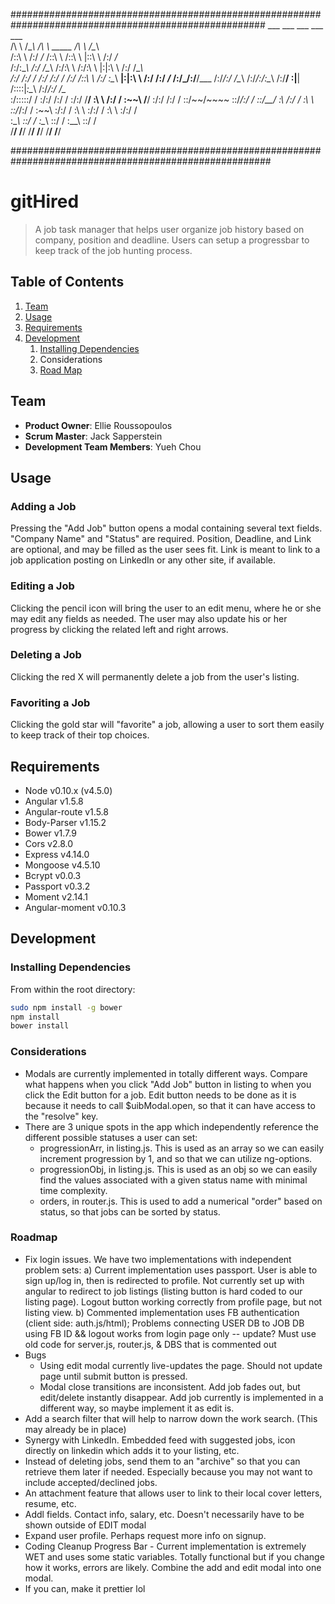  ######################################################################################################
      ___           ___           ___                                  ___           ___     
     /\  \         /\__\         /\  \         _____                  /\  \         /\__\    
    /::\  \       /:/ _/_       /::\  \       /::\  \                |::\  \       /:/ _/_   
   /:/\:\__\     /:/ /\__\     /:/\:\  \     /:/\:\  \               |:|:\  \     /:/ /\__\  
  /:/ /:/  /    /:/ /:/ _/_   /:/ /::\  \   /:/  \:\__\            __|:|\:\  \   /:/ /:/ _/_
 /:/_/:/__/___ /:/_/:/ /\__\ /:/_/:/\:\__\ /:/__/ \:|__|          /::::|_\:\__\ /:/_/:/ /\__\
 \:\/:::::/  / \:\/:/ /:/  / \:\/:/  \/__/ \:\  \ /:/  /          \:\~~\  \/__/ \:\/:/ /:/  /
  \::/~~/~~~~   \::/_/:/  /   \::/__/       \:\  /:/  /            \:\  \        \::/_/:/  /
   \:\~~\        \:\/:/  /     \:\  \        \:\/:/  /              \:\  \        \:\/:/  /  
    \:\__\        \::/  /       \:\__\        \::/  /                \:\__\        \::/  /   
     \/__/         \/__/         \/__/         \/__/                  \/__/         \/__/    

#######################################################################################################

# gitHired

> A job task manager that helps user organize job history based on company, position and deadline. Users can setup a progressbar to keep track of the
job hunting process.

## Table of Contents

1. [Team](#team)
2. [Usage](#Usage)
3. [Requirements](#requirements)
4. [Development](#development)
    1. [Installing Dependencies](#installing-dependencies)
    2. Considerations
    3. [Road Map](#roadmap)
<!-- 6. [Contributing](#contributing) -->

## Team

  - __Product Owner__: Ellie Roussopoulos
  - __Scrum Master__: Jack Sapperstein
  - __Development Team Members__: Yueh Chou

## Usage
### Adding a Job
Pressing the "Add Job" button opens a modal containing several text fields. "Company Name" and "Status" are required. Position, Deadline, and Link are optional, and may be filled as the user sees fit. Link is meant to link to a job application posting on LinkedIn or any other site, if available.
### Editing a Job
Clicking the pencil icon will bring the user to an edit menu, where he or she may edit any fields as needed.
The user may also update his or her progress by clicking the related left and right arrows.
### Deleting a Job
Clicking the red X will permanently delete a job from the user's listing.
### Favoriting a Job
Clicking the gold star will "favorite" a job, allowing a user to sort them easily to keep track of their top choices.

## Requirements

- Node v0.10.x (v4.5.0)
- Angular v1.5.8
- Angular-route v1.5.8
- Body-Parser v1.15.2
- Bower v1.7.9
- Cors v2.8.0
- Express v4.14.0
- Mongoose v4.5.10
- Bcrypt v0.0.3
- Passport v0.3.2
- Moment v2.14.1
- Angular-moment v0.10.3

## Development

### Installing Dependencies

From within the root directory:

```sh
sudo npm install -g bower
npm install
bower install
```

### Considerations
- Modals are currently implemented in totally different ways. Compare what happens when you click "Add Job" button in listing to when you click the Edit button for a job. Edit button needs to be done as it is because it needs to call $uibModal.open, so that it can have access to the "resolve" key.
- There are 3 unique spots in the app which independently reference the different possible statuses a user can set:
  - progressionArr, in listing.js. This is used as an array so we can easily increment progression by 1, and so that we can utilize ng-options.
  - progressionObj, in listing.js. This is used as an obj so we can easily find the values associated with a given status name with minimal time complexity.
  - orders, in router.js. This is used to add a numerical "order" based on status, so that jobs can be sorted by status.

### Roadmap

- Fix login issues. We have two implementations with independent problem sets:
    a) Current implementation uses passport. User is able to sign up/log in, then is redirected to profile. Not currently set up with angular to redirect to job listings (listing button is hard coded to our listing page). Logout button working correctly from profile page, but not listing view.
    b) Commented implementation uses FB authentication (client side: auth.js/html); Problems connecting USER DB to JOB DB using FB ID && logout works from login page only -- update? Must use old code for server.js, router.js, & DBS that is commented out
- Bugs
  - Using edit modal currently live-updates the page. Should not update page until submit button is pressed.
  - Modal close transitions are inconsistent. Add job fades out, but edit/delete instantly disappear. Add job currently is implemented in a different way, so maybe implement it as edit is.
- Add a search filter that will help to narrow down the work search. (This may already be in place)
- Synergy with LinkedIn. Embedded feed with suggested jobs, icon directly on linkedin which adds it to your listing, etc.
- Instead of deleting jobs, send them to an "archive" so that you can retrieve them later if needed. Especially because you may not want to include accepted/declined jobs.
- An attachment feature that allows user to link to their local cover letters, resume, etc.
- Addl fields. Contact info, salary, etc. Doesn't necessarily have to be shown outside of EDIT modal
- Expand user profile. Perhaps request more info on signup.
- Coding Cleanup
Progress Bar - Current implementation is extremely WET and uses some static variables. Totally functional but if you change how it works, errors are likely.
Combine the add and edit modal into one modal.
- If you can, make it prettier lol


<!-- ## Contributing

See [CONTRIBUTING.md](CONTRIBUTING.md) for contribution guidelines. -->
